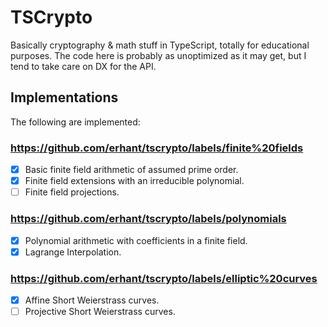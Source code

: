# TSCrypto

Basically cryptography & math stuff in TypeScript, totally for educational purposes. The code here is probably as unoptimized as it may get, but I tend to take care on DX for the API.

## Implementations

The following are implemented:

### https://github.com/erhant/tscrypto/labels/finite%20fields

- [x] Basic finite field arithmetic of assumed prime order.
- [x] Finite field extensions with an irreducible polynomial.
- [ ] Finite field projections.

### https://github.com/erhant/tscrypto/labels/polynomials

- [x] Polynomial arithmetic with coefficients in a finite field.
- [x] Lagrange Interpolation.

### https://github.com/erhant/tscrypto/labels/elliptic%20curves

- [x] Affine Short Weierstrass curves.
- [ ] Projective Short Weierstrass curves.
